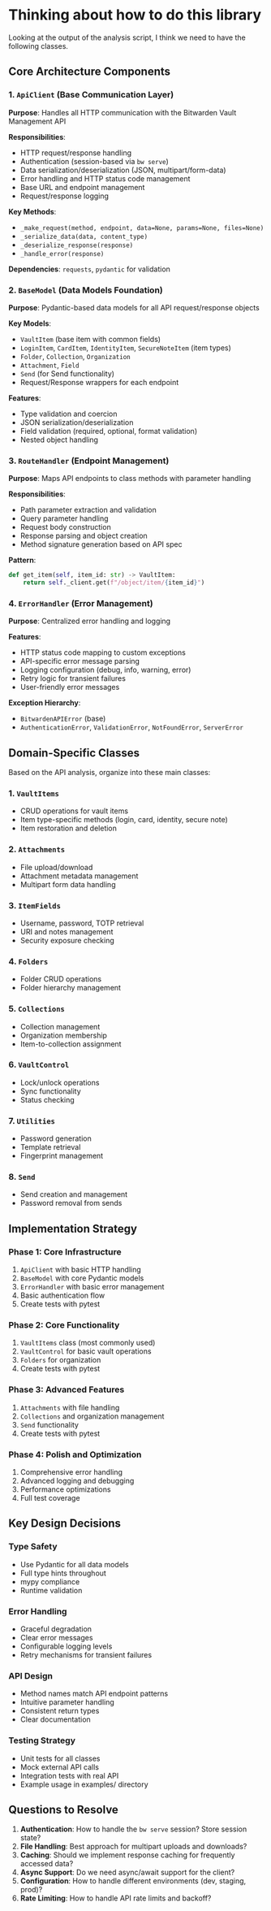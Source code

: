 # Thinking about how to do this library

Looking at the output of the analysis script, I think we need to have the
following classes.

## Core Architecture Components

### 1. `ApiClient` (Base Communication Layer)

**Purpose**: Handles all HTTP communication with the Bitwarden Vault Management API

**Responsibilities**:
- HTTP request/response handling
- Authentication (session-based via `bw serve`)
- Data serialization/deserialization (JSON, multipart/form-data)
- Error handling and HTTP status code management
- Base URL and endpoint management
- Request/response logging

**Key Methods**:
- `_make_request(method, endpoint, data=None, params=None, files=None)`
- `_serialize_data(data, content_type)`
- `_deserialize_response(response)`
- `_handle_error(response)`

**Dependencies**: `requests`, `pydantic` for validation

### 2. `BaseModel` (Data Models Foundation)

**Purpose**: Pydantic-based data models for all API request/response objects

**Key Models**:
- `VaultItem` (base item with common fields)
- `LoginItem`, `CardItem`, `IdentityItem`, `SecureNoteItem` (item types)
- `Folder`, `Collection`, `Organization`
- `Attachment`, `Field`
- `Send` (for Send functionality)
- Request/Response wrappers for each endpoint

**Features**:
- Type validation and coercion
- JSON serialization/deserialization
- Field validation (required, optional, format validation)
- Nested object handling

### 3. `RouteHandler` (Endpoint Management)

**Purpose**: Maps API endpoints to class methods with parameter handling

**Responsibilities**:
- Path parameter extraction and validation
- Query parameter handling
- Request body construction
- Response parsing and object creation
- Method signature generation based on API spec

**Pattern**:
```python
def get_item(self, item_id: str) -> VaultItem:
    return self._client.get(f"/object/item/{item_id}")
```

### 4. `ErrorHandler` (Error Management)

**Purpose**: Centralized error handling and logging

**Features**:
- HTTP status code mapping to custom exceptions
- API-specific error message parsing
- Logging configuration (debug, info, warning, error)
- Retry logic for transient failures
- User-friendly error messages

**Exception Hierarchy**:
- `BitwardenAPIError` (base)
- `AuthenticationError`, `ValidationError`, `NotFoundError`, `ServerError`

## Domain-Specific Classes

Based on the API analysis, organize into these main classes:

### 1. `VaultItems`
- CRUD operations for vault items
- Item type-specific methods (login, card, identity, secure note)
- Item restoration and deletion

### 2. `Attachments`
- File upload/download
- Attachment metadata management
- Multipart form data handling

### 3. `ItemFields`
- Username, password, TOTP retrieval
- URI and notes management
- Security exposure checking

### 4. `Folders`
- Folder CRUD operations
- Folder hierarchy management

### 5. `Collections`
- Collection management
- Organization membership
- Item-to-collection assignment

### 6. `VaultControl`
- Lock/unlock operations
- Sync functionality
- Status checking

### 7. `Utilities`
- Password generation
- Template retrieval
- Fingerprint management

### 8. `Send`
- Send creation and management
- Password removal from sends

## Implementation Strategy

### Phase 1: Core Infrastructure
1. `ApiClient` with basic HTTP handling
2. `BaseModel` with core Pydantic models
3. `ErrorHandler` with basic error management
4. Basic authentication flow
5. Create tests with pytest

### Phase 2: Core Functionality
1. `VaultItems` class (most commonly used)
2. `VaultControl` for basic vault operations
3. `Folders` for organization
4. Create tests with pytest

### Phase 3: Advanced Features
1. `Attachments` with file handling
2. `Collections` and organization management
3. `Send` functionality
4. Create tests with pytest

### Phase 4: Polish and Optimization
1. Comprehensive error handling
2. Advanced logging and debugging
3. Performance optimizations
4. Full test coverage

## Key Design Decisions

### Type Safety
- Use Pydantic for all data models
- Full type hints throughout
- mypy compliance
- Runtime validation

### Error Handling
- Graceful degradation
- Clear error messages
- Configurable logging levels
- Retry mechanisms for transient failures

### API Design
- Method names match API endpoint patterns
- Intuitive parameter handling
- Consistent return types
- Clear documentation

### Testing Strategy
- Unit tests for all classes
- Mock external API calls
- Integration tests with real API
- Example usage in examples/ directory

## Questions to Resolve

1. **Authentication**: How to handle the `bw serve` session? Store session state?
2. **File Handling**: Best approach for multipart uploads and downloads?
3. **Caching**: Should we implement response caching for frequently accessed data?
4. **Async Support**: Do we need async/await support for the client?
5. **Configuration**: How to handle different environments (dev, staging, prod)?
6. **Rate Limiting**: How to handle API rate limits and backoff?
